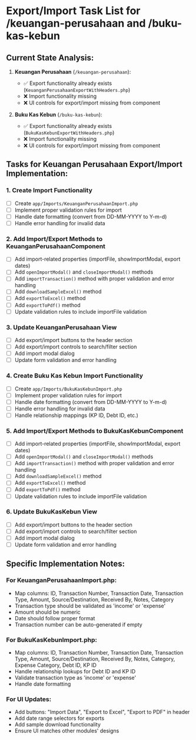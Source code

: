 # Export/Import Task List for /keuangan-perusahaan and /buku-kas-kebun

## Current State Analysis:

1. **Keuangan Perusahaan** (`/keuangan-perusahaan`):
   - ✅ Export functionality already exists (`KeuanganPerusahaanExportWithHeaders.php`)
   - ❌ Import functionality missing
   - ❌ UI controls for export/import missing from component

2. **Buku Kas Kebun** (`/buku-kas-kebun`):
   - ✅ Export functionality already exists (`BukuKasKebunExportWithHeaders.php`)
   - ❌ Import functionality missing
   - ❌ UI controls for export/import missing from component

## Tasks for Keuangan Perusahaan Export/Import Implementation:

### 1. Create Import Functionality
- [ ] Create `app/Imports/KeuanganPerusahaanImport.php`
- [ ] Implement proper validation rules for import
- [ ] Handle date formatting (convert from DD-MM-YYYY to Y-m-d)
- [ ] Handle error handling for invalid data

### 2. Add Import/Export Methods to KeuanganPerusahaanComponent
- [ ] Add import-related properties (importFile, showImportModal, export dates)
- [ ] Add `openImportModal()` and `closeImportModal()` methods
- [ ] Add `importTransaction()` method with proper validation and error handling
- [ ] Add `downloadSampleExcel()` method
- [ ] Add `exportToExcel()` method
- [ ] Add `exportToPdf()` method
- [ ] Update validation rules to include importFile validation

### 3. Update KeuanganPerusahaan View
- [ ] Add export/import buttons to the header section
- [ ] Add export/import controls to search/filter section
- [ ] Add import modal dialog
- [ ] Update form validation and error handling

### 4. Create Buku Kas Kebun Import Functionality
- [ ] Create `app/Imports/BukuKasKebunImport.php`
- [ ] Implement proper validation rules for import
- [ ] Handle date formatting (convert from DD-MM-YYYY to Y-m-d)
- [ ] Handle error handling for invalid data
- [ ] Handle relationship mappings (KP ID, Debt ID, etc.)

### 5. Add Import/Export Methods to BukuKasKebunComponent
- [ ] Add import-related properties (importFile, showImportModal, export dates)
- [ ] Add `openImportModal()` and `closeImportModal()` methods
- [ ] Add `importTransaction()` method with proper validation and error handling
- [ ] Add `downloadSampleExcel()` method
- [ ] Add `exportToExcel()` method
- [ ] Add `exportToPdf()` method
- [ ] Update validation rules to include importFile validation

### 6. Update BukuKasKebun View
- [ ] Add export/import buttons to the header section
- [ ] Add export/import controls to search/filter section
- [ ] Add import modal dialog
- [ ] Update form validation and error handling

## Specific Implementation Notes:

### For KeuanganPerusahaanImport.php:
- Map columns: ID, Transaction Number, Transaction Date, Transaction Type, Amount, Source/Destination, Received By, Notes, Category
- Transaction type should be validated as 'income' or 'expense'
- Amount should be numeric
- Date should follow proper format
- Transaction number can be auto-generated if empty

### For BukuKasKebunImport.php:
- Map columns: ID, Transaction Number, Transaction Date, Transaction Type, Amount, Source/Destination, Received By, Notes, Category, Expense Category, Debt ID, KP ID
- Handle relationship lookups for Debt ID and KP ID
- Validate transaction type as 'income' or 'expense'
- Handle date formatting

### For UI Updates:
- Add buttons: "Import Data", "Export to Excel", "Export to PDF" in header
- Add date range selectors for exports
- Add sample download functionality
- Ensure UI matches other modules' designs